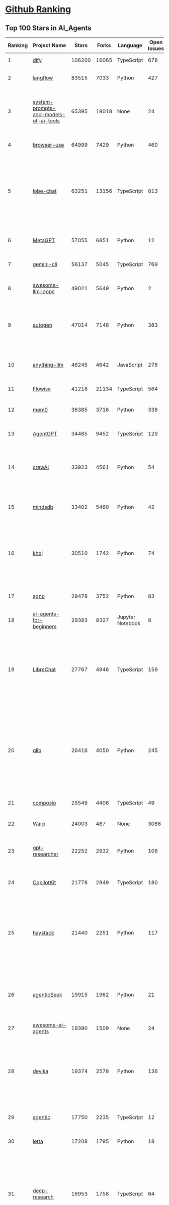 [Github Ranking](../README.md)
==========

## Top 100 Stars in AI_Agents

| Ranking | Project Name | Stars | Forks | Language | Open Issues | Description | Last Commit |
| ------- | ------------ | ----- | ----- | -------- | ----------- | ----------- | ----------- |
| 1 | [dify](https://github.com/langgenius/dify) | 106200 | 16065 | TypeScript | 678 | Production-ready platform for agentic workflow development. | 2025-07-09T03:58:49Z |
| 2 | [langflow](https://github.com/langflow-ai/langflow) | 83515 | 7033 | Python | 427 | Langflow is a powerful tool for building and deploying AI-powered agents and workflows. | 2025-07-09T03:38:07Z |
| 3 | [system-prompts-and-models-of-ai-tools](https://github.com/x1xhlol/system-prompts-and-models-of-ai-tools) | 65395 | 19018 | None | 24 | FULL v0, Cursor, Manus, Same.dev, Lovable, Devin, Replit Agent, Windsurf Agent, VSCode Agent, Dia Browser, Trae AI & Cluely (And other Open Sourced) System Prompts, Tools & AI Models. | 2025-07-08T10:37:54Z |
| 4 | [browser-use](https://github.com/browser-use/browser-use) | 64999 | 7429 | Python | 460 | 🌐 Make websites accessible for AI agents. Automate tasks online with ease. | 2025-07-09T01:56:04Z |
| 5 | [lobe-chat](https://github.com/lobehub/lobe-chat) | 63251 | 13156 | TypeScript | 813 | 🤯 Lobe Chat - an open-source, modern design AI chat framework. Supports multiple AI providers (OpenAI / Claude 4 / Gemini / DeepSeek / Ollama / Qwen), Knowledge Base (file upload / RAG ), one click install MCP Marketplace and Artifacts / Thinking. One-click FREE deployment of your private AI Agent application. | 2025-07-09T02:26:18Z |
| 6 | [MetaGPT](https://github.com/FoundationAgents/MetaGPT) | 57055 | 6851 | Python | 12 | 🌟 The Multi-Agent Framework: First AI Software Company, Towards Natural Language Programming | 2025-06-30T11:45:55Z |
| 7 | [gemini-cli](https://github.com/google-gemini/gemini-cli) | 56137 | 5045 | TypeScript | 769 | An open-source AI agent that brings the power of Gemini directly into your terminal. | 2025-07-09T02:47:14Z |
| 8 | [awesome-llm-apps](https://github.com/Shubhamsaboo/awesome-llm-apps) | 49021 | 5649 | Python | 2 | Collection of awesome LLM apps with AI Agents and RAG using OpenAI, Anthropic, Gemini and opensource models. | 2025-07-08T06:18:59Z |
| 9 | [autogen](https://github.com/microsoft/autogen) | 47014 | 7148 | Python | 383 | A programming framework for agentic AI 🤖 PyPi: autogen-agentchat Discord: https://aka.ms/autogen-discord Office Hour: https://aka.ms/autogen-officehour | 2025-07-09T01:20:21Z |
| 10 | [anything-llm](https://github.com/Mintplex-Labs/anything-llm) | 46245 | 4642 | JavaScript | 276 | The all-in-one Desktop & Docker AI application with built-in RAG, AI agents, No-code agent builder, MCP compatibility,  and more. | 2025-07-09T01:14:43Z |
| 11 | [Flowise](https://github.com/FlowiseAI/Flowise) | 41218 | 21134 | TypeScript | 564 | Build AI Agents, Visually | 2025-07-08T15:04:46Z |
| 12 | [mem0](https://github.com/mem0ai/mem0) | 36385 | 3716 | Python | 338 | Memory for AI Agents; Announcing OpenMemory MCP - local and secure memory management. | 2025-07-08T17:16:47Z |
| 13 | [AgentGPT](https://github.com/reworkd/AgentGPT) | 34485 | 9452 | TypeScript | 129 | 🤖 Assemble, configure, and deploy autonomous AI Agents in your browser. | 2025-04-29T01:19:32Z |
| 14 | [crewAI](https://github.com/crewAIInc/crewAI) | 33923 | 4561 | Python | 54 | Framework for orchestrating role-playing, autonomous AI agents. By fostering collaborative intelligence, CrewAI empowers agents to work together seamlessly, tackling complex tasks. | 2025-07-08T22:32:13Z |
| 15 | [mindsdb](https://github.com/mindsdb/mindsdb) | 33402 | 5460 | Python | 42 | AI's query engine - Platform for building AI that can answer questions over large scale federated data. - The only MCP Server you'll ever need | 2025-07-08T20:05:57Z |
| 16 | [khoj](https://github.com/khoj-ai/khoj) | 30510 | 1742 | Python | 74 | Your AI second brain. Self-hostable. Get answers from the web or your docs. Build custom agents, schedule automations, do deep research. Turn any online or local LLM into your personal, autonomous AI (gpt, claude, gemini, llama, qwen, mistral). Get started - free. | 2025-07-09T02:35:46Z |
| 17 | [agno](https://github.com/agno-agi/agno) | 29478 | 3752 | Python | 83 | Full-stack framework for building Multi-Agent Systems with memory, knowledge and reasoning. | 2025-07-08T22:40:19Z |
| 18 | [ai-agents-for-beginners](https://github.com/microsoft/ai-agents-for-beginners) | 29383 | 8327 | Jupyter Notebook | 8 | 11 Lessons to Get Started Building AI Agents | 2025-06-17T09:01:08Z |
| 19 | [LibreChat](https://github.com/danny-avila/LibreChat) | 27767 | 4946 | TypeScript | 159 | Enhanced ChatGPT Clone: Features Agents, DeepSeek, Anthropic, AWS, OpenAI, Responses API, Azure, Groq, o1, GPT-4o, Mistral, OpenRouter, Vertex AI, Gemini, Artifacts, AI model switching, message search, Code Interpreter, langchain, DALL-E-3, OpenAPI Actions, Functions, Secure Multi-User Auth, Presets, open-source for self-hosting. Active project. | 2025-07-09T01:07:54Z |
| 20 | [qlib](https://github.com/microsoft/qlib) | 26416 | 4050 | Python | 245 | Qlib is an AI-oriented Quant investment platform that aims to use AI tech to empower Quant Research, from exploring ideas to implementing productions. Qlib supports diverse ML modeling paradigms, including supervised learning, market dynamics modeling, and RL, and is now equipped with https://github.com/microsoft/RD-Agent to automate R&D process. | 2025-07-06T14:07:05Z |
| 21 | [composio](https://github.com/ComposioHQ/composio) | 25549 | 4406 | TypeScript | 49 | Composio equips your AI agents & LLMs with 100+ high-quality integrations via function calling | 2025-07-07T07:05:59Z |
| 22 | [Warp](https://github.com/warpdotdev/Warp) | 24003 | 487 | None | 3088 | Warp is the agentic development environment, built for coding with multiple AI agents. | 2025-06-25T19:09:38Z |
| 23 | [gpt-researcher](https://github.com/assafelovic/gpt-researcher) | 22252 | 2932 | Python | 108 | LLM based autonomous agent that conducts deep local and web research on any topic and generates a long report with citations. | 2025-07-04T08:51:49Z |
| 24 | [CopilotKit](https://github.com/CopilotKit/CopilotKit) | 21778 | 2949 | TypeScript | 180 | React UI + elegant infrastructure for AI Copilots, AI chatbots, and in-app AI agents. The Agentic last-mile 🪁 | 2025-07-09T01:43:16Z |
| 25 | [haystack](https://github.com/deepset-ai/haystack) | 21440 | 2251 | Python | 117 | AI orchestration framework to build customizable, production-ready LLM applications. Connect components (models, vector DBs, file converters) to pipelines or agents that can interact with your data. With advanced retrieval methods, it's best suited for building RAG, question answering, semantic search or conversational agent chatbots. | 2025-07-08T13:28:48Z |
| 26 | [agenticSeek](https://github.com/Fosowl/agenticSeek) | 19915 | 1962 | Python | 21 | Fully Local Manus AI. No APIs, No $200 monthly bills. Enjoy an autonomous agent that thinks, browses the web, and code for the sole cost of electricity. 🔔 Official updates only via twitter @Martin993886460 (Beware of fake account) | 2025-07-05T22:35:29Z |
| 27 | [awesome-ai-agents](https://github.com/e2b-dev/awesome-ai-agents) | 19390 | 1509 | None | 24 | A list of AI autonomous agents | 2025-02-26T10:04:45Z |
| 28 | [devika](https://github.com/stitionai/devika) | 19374 | 2578 | Python | 136 | Devika is an Agentic AI Software Engineer that can understand high-level human instructions, break them down into steps, research relevant information, and write code to achieve the given objective. Devika aims to be a competitive open-source alternative to Devin by Cognition AI. [⚠️ DEVIKA DOES NOT HAVE AN OFFICIAL WEBSITE ⚠️] | 2024-09-19T16:11:25Z |
| 29 | [agentic](https://github.com/transitive-bullshit/agentic) | 17750 | 2235 | TypeScript | 12 | Agentic is RapidAPI for LLM Tools. Your API ⇒ Paid MCP. Instantly. | 2025-07-09T02:37:37Z |
| 30 | [letta](https://github.com/letta-ai/letta) | 17208 | 1795 | Python | 18 | Letta (formerly MemGPT) is the stateful agents framework with memory, reasoning, and context management. | 2025-07-09T03:28:29Z |
| 31 | [deep-research](https://github.com/dzhng/deep-research) | 16953 | 1758 | TypeScript | 64 | An AI-powered research assistant that performs iterative, deep research on any topic by combining search engines, web scraping, and large language models.  The goal of this repo is to provide the simplest implementation of a deep research agent - e.g. an agent that can refine its research direction overtime and deep dive into a topic. | 2025-06-07T13:00:43Z |
| 32 | [DB-GPT](https://github.com/eosphoros-ai/DB-GPT) | 16914 | 2336 | Python | 412 | AI Native Data App Development framework with AWEL(Agentic Workflow Expression Language) and Agents | 2025-07-07T14:52:03Z |
| 33 | [SWE-agent](https://github.com/SWE-agent/SWE-agent) | 16599 | 1709 | Python | 34 | SWE-agent takes a GitHub issue and tries to automatically fix it, using your LM of choice. It can also be employed for offensive cybersecurity or competitive coding challenges. [NeurIPS 2024]  | 2025-07-07T21:17:40Z |
| 34 | [SuperAGI](https://github.com/TransformerOptimus/SuperAGI) | 16503 | 2029 | Python | 146 | <⚡️> SuperAGI - A dev-first open source autonomous AI agent framework. Enabling developers to build, manage & run useful autonomous agents quickly and reliably. | 2025-01-22T22:14:07Z |
| 35 | [suna](https://github.com/kortix-ai/suna) | 16488 | 2582 | TypeScript | 178 | Suna - Open Source Generalist AI Agent | 2025-07-08T19:46:40Z |
| 36 | [eliza](https://github.com/elizaOS/eliza) | 16306 | 5266 | TypeScript | 37 | Autonomous agents for everyone | 2025-07-09T03:29:46Z |
| 37 | [RagaAI-Catalyst](https://github.com/raga-ai-hub/RagaAI-Catalyst) | 16183 | 3755 | Python | 8 | Python SDK for Agent AI Observability, Monitoring and Evaluation Framework. Includes features like agent, llm and tools tracing, debugging multi-agentic system, self-hosted dashboard and advanced analytics with timeline and execution graph view  | 2025-06-23T05:59:18Z |
| 38 | [DocsGPT](https://github.com/arc53/DocsGPT) | 15876 | 1683 | TypeScript | 22 | DocsGPT is an open-source genAI tool that helps users get reliable answers from knowledge source, while avoiding hallucinations. It enables private and reliable information retrieval, with tooling and agentic system capability built in. | 2025-07-08T20:24:45Z |
| 39 | [activepieces](https://github.com/activepieces/activepieces) | 15717 | 2176 | TypeScript | 355 | AI Agents & MCPs & AI Workflow Automation • (280+ MCP servers for AI agents) • AI Automation / AI Agent with MCPs • AI Workflows & AI Agents • MCPs for AI Agents | 2025-07-09T00:12:16Z |
| 40 | [ai-pdf-chatbot-langchain](https://github.com/mayooear/ai-pdf-chatbot-langchain) | 15661 | 3103 | TypeScript | 2 | AI PDF chatbot agent built with LangChain & LangGraph  | 2025-02-20T18:19:58Z |
| 41 | [goose](https://github.com/block/goose) | 15640 | 1314 | Rust | 252 | an open source, extensible AI agent that goes beyond code suggestions - install, execute, edit, and test with any LLM | 2025-07-09T03:41:49Z |
| 42 | [ai](https://github.com/vercel/ai) | 15579 | 2517 | TypeScript | 425 | The AI Toolkit for TypeScript. From the creators of Next.js, the AI SDK is a free open-source library for building AI-powered applications and agents  | 2025-07-08T23:29:45Z |
| 43 | [screenpipe](https://github.com/mediar-ai/screenpipe) | 15234 | 1146 | TypeScript | 168 | AI app store powered by 24/7 desktop history.  open source \| 100% local \| dev friendly \| 24/7 screen, mic recording | 2025-06-06T02:55:26Z |
| 44 | [UI-TARS-desktop](https://github.com/bytedance/UI-TARS-desktop) | 15065 | 1340 | TypeScript | 189 | The Open All-in-One Multimodal AI Agent Stack connecting Cutting-edge AI Models and Agent Infra. | 2025-07-09T03:55:42Z |
| 45 | [mastra](https://github.com/mastra-ai/mastra) | 14826 | 907 | TypeScript | 185 | The TypeScript AI agent framework. ⚡ Assistants, RAG, observability. Supports any LLM: GPT-4, Claude, Gemini, Llama. | 2025-07-09T03:19:45Z |
| 46 | [dagger](https://github.com/dagger/dagger) | 14159 | 747 | Go | 725 | An open-source runtime for composable workflows. Great for AI agents and CI/CD. | 2025-07-08T21:10:45Z |
| 47 | [GenAI_Agents](https://github.com/NirDiamant/GenAI_Agents) | 14083 | 1952 | Jupyter Notebook | 1 | This repository provides tutorials and implementations for various Generative AI Agent techniques, from basic to advanced. It serves as a comprehensive guide for building intelligent, interactive AI systems. | 2025-06-17T07:38:18Z |
| 48 | [web-ui](https://github.com/browser-use/web-ui) | 14032 | 2407 | Python | 231 | 🖥️ Run AI Agent in your browser. | 2025-06-01T14:56:06Z |
| 49 | [plandex](https://github.com/plandex-ai/plandex) | 13935 | 977 | Go | 22 | Open source AI coding agent. Designed for large projects and real world tasks. | 2025-07-07T21:37:34Z |
| 50 | [botpress](https://github.com/botpress/botpress) | 13907 | 2055 | TypeScript | 13 | The open-source hub to build & deploy GPT/LLM Agents ⚡️ | 2025-07-08T20:34:15Z |
| 51 | [ai-engineering-hub](https://github.com/patchy631/ai-engineering-hub) | 13536 | 2259 | Jupyter Notebook | 22 | In-depth tutorials on LLMs, RAGs and real-world AI agent applications. | 2025-07-08T11:52:23Z |
| 52 | [camel](https://github.com/camel-ai/camel) | 13248 | 1427 | Python | 363 | 🐫 CAMEL: The first and the best multi-agent framework. Finding the Scaling Law of Agents. https://www.camel-ai.org | 2025-07-09T01:58:18Z |
| 53 | [stagehand](https://github.com/browserbase/stagehand) | 13164 | 769 | TypeScript | 42 | The AI Browser Automation Framework | 2025-07-09T02:15:28Z |
| 54 | [LangBot](https://github.com/langbot-app/LangBot) | 12423 | 963 | Python | 94 | 🤩 Easy-to-use global IM bot platform designed for the LLM era / 简单易用的大模型即时通信机器人开发平台 ⚡️ Bots for QQ / QQ频道 / Discord / WeChat（企业微信、个人微信）/ Telegram / 飞书 / 钉钉 / Slack 🧩 Integrated with ChatGPT、DeepSeek、Dify、n8n、Claude、Google Gemini、xAI、PPIO、Ollama、阿里云百炼、SiliconFlow、Qwen、Moonshot、SillyTraven、MCP、WeClone etc. LLM & Agent | 2025-07-07T11:01:51Z |
| 55 | [openai-agents-python](https://github.com/openai/openai-agents-python) | 12422 | 1906 | Python | 178 | A lightweight, powerful framework for multi-agent workflows | 2025-07-09T03:49:12Z |
| 56 | [graphiti](https://github.com/getzep/graphiti) | 12195 | 1025 | Python | 51 | Build Real-Time Knowledge Graphs for AI Agents | 2025-07-06T04:14:55Z |
| 57 | [agent-zero](https://github.com/frdel/agent-zero) | 10785 | 2090 | Python | 151 | Agent Zero AI framework | 2025-07-08T20:26:09Z |
| 58 | [adk-python](https://github.com/google/adk-python) | 10758 | 1422 | Python | 432 | An open-source, code-first Python toolkit for building, evaluating, and deploying sophisticated AI agents with flexibility and control. | 2025-07-08T22:59:38Z |
| 59 | [pydantic-ai](https://github.com/pydantic/pydantic-ai) | 10681 | 1004 | Python | 285 | Agent Framework / shim to use Pydantic with LLMs | 2025-07-08T21:43:25Z |
| 60 | [opencode](https://github.com/sst/opencode) | 10614 | 589 | Go | 285 | AI coding agent, built for the terminal. | 2025-07-09T00:29:49Z |
| 61 | [bisheng](https://github.com/dataelement/bisheng) | 9064 | 1483 | TypeScript | 122 | BISHENG is an open LLM devops platform for next generation Enterprise AI applications. Powerful and comprehensive features include: GenAI workflow, RAG, Agent, Unified model management, Evaluation, SFT, Dataset Management, Enterprise-level System Management, Observability and more. | 2025-07-09T03:02:54Z |
| 62 | [metaflow](https://github.com/Netflix/metaflow) | 8948 | 851 | Python | 258 | Build, Manage and Deploy AI/ML Systems | 2025-07-09T00:00:46Z |
| 63 | [E2B](https://github.com/e2b-dev/E2B) | 8940 | 610 | MDX | 20 | Secure open source cloud runtime for AI apps & AI agents | 2025-07-07T18:55:33Z |
| 64 | [Figma-Context-MCP](https://github.com/GLips/Figma-Context-MCP) | 8939 | 727 | TypeScript | 20 | MCP server to provide Figma layout information to AI coding agents like Cursor | 2025-06-18T16:39:05Z |
| 65 | [cua](https://github.com/trycua/cua) | 8934 | 404 | Python | 52 | c/ua is the Docker Container for Computer-Use AI Agents. | 2025-07-09T01:45:54Z |
| 66 | [WrenAI](https://github.com/Canner/WrenAI) | 8570 | 854 | TypeScript | 189 | ⚡️Wren AI is your GenBI Agent, that you can query any database with natural language, get accurate SQL(Text-to-SQL), charts(Text-to-Charts) & AI-generated insights in seconds.  | 2025-07-08T09:36:28Z |
| 67 | [pr-agent](https://github.com/qodo-ai/pr-agent) | 8312 | 972 | Python | 61 | 🚀 PR-Agent (Qodo Merge open-source): An AI-Powered 🤖 Tool for Automated Pull Request Analysis, Feedback, Suggestions and More! 💻🔍 | 2025-07-08T06:21:48Z |
| 68 | [BlackFriday-GPTs-Prompts](https://github.com/friuns2/BlackFriday-GPTs-Prompts) | 8215 | 1208 | None | 98 | List of free GPTs that doesn't require plus subscription  | 2024-11-08T11:03:14Z |
| 69 | [nanobrowser](https://github.com/nanobrowser/nanobrowser) | 7683 | 762 | TypeScript | 26 | Open-Source Chrome extension for AI-powered web automation. Run multi-agent workflows using your own LLM API key. Alternative to OpenAI Operator. | 2025-07-08T02:59:22Z |
| 70 | [12-factor-agents](https://github.com/humanlayer/12-factor-agents) | 7570 | 480 | TypeScript | 8 | What are the principles we can use to build LLM-powered software that is actually good enough to put in the hands of production customers? | 2025-07-09T02:15:21Z |
| 71 | [Upsonic](https://github.com/Upsonic/Upsonic) | 7568 | 711 | Python | 46 | The most reliable AI agent framework that supports MCP. | 2025-07-02T11:37:05Z |
| 72 | [aichat](https://github.com/sigoden/aichat) | 7280 | 479 | Rust | 0 | All-in-one LLM CLI tool featuring Shell Assistant, Chat-REPL, RAG, AI Tools & Agents, with access to OpenAI, Claude, Gemini, Ollama, Groq, and more. | 2025-07-06T23:53:27Z |
| 73 | [opencode](https://github.com/opencode-ai/opencode) | 7268 | 546 | Go | 95 | A powerful AI coding agent. Built for the terminal. | 2025-07-01T09:52:20Z |
| 74 | [CL4R1T4S](https://github.com/elder-plinius/CL4R1T4S) | 7253 | 1594 | None | 14 | AI SYSTEMS TRANSPARENCY FOR ALL! - LEAKED SYSTEM PROMPTS FOR CHATGPT, GEMINI, GROK, CLAUDE, PERPLEXITY, CURSOR, WINDSURF, DEVIN, REPLIT, AND MORE! | 2025-07-03T12:09:39Z |
| 75 | [lab](https://github.com/google-deepmind/lab) | 7247 | 1389 | C | 61 | A customisable 3D platform for agent-based AI research | 2023-01-04T15:38:37Z |
| 76 | [lamda](https://github.com/firerpa/lamda) | 7110 | 970 | Python | 26 |  The most powerful Android RPA agent framework, next generation of mobile automation robots. | 2025-07-06T13:43:41Z |
| 77 | [R2R](https://github.com/SciPhi-AI/R2R) | 7046 | 573 | Python | 83 | SoTA production-ready AI retrieval system. Agentic Retrieval-Augmented Generation (RAG) with a RESTful API. | 2025-07-01T20:04:21Z |
| 78 | [SerpentAI](https://github.com/SerpentAI/SerpentAI) | 6908 | 802 | Python | 0 | Game Agent Framework. Helping you create AIs / Bots that learn to play any game you own! | 2022-11-07T01:59:31Z |
| 79 | [agents](https://github.com/livekit/agents) | 6684 | 1054 | Python | 254 | A powerful framework for building realtime voice AI agents 🤖🎙️📹  | 2025-07-08T16:37:40Z |
| 80 | [street-fighter-ai](https://github.com/linyiLYi/street-fighter-ai) | 6490 | 1394 | Python | 56 | This is an AI agent for Street Fighter II Champion Edition. | 2024-05-14T22:46:22Z |
| 81 | [RD-Agent](https://github.com/microsoft/RD-Agent) | 6470 | 616 | Python | 45 | Research and development (R&D) is crucial for the enhancement of industrial productivity, especially in the AI era, where the core aspects of R&D are mainly focused on data and models. We are committed to automating these high-value generic R&D processes through R&D-Agent, which lets AI drive data-driven AI. 🔗https://aka.ms/RD-Agent-Tech-Report | 2025-07-09T03:43:33Z |
| 82 | [MindSearch](https://github.com/InternLM/MindSearch) | 6434 | 658 | JavaScript | 41 | 🔍 An LLM-based Multi-agent Framework of Web Search Engine (like Perplexity.ai Pro and SearchGPT) | 2025-07-04T10:06:45Z |
| 83 | [intentkit](https://github.com/crestalnetwork/intentkit) | 6422 | 685 | Python | 49 | An open and fair framework for everyone to build AI agents equipped with powerful skills. Launch your agent, improve the world, your wallet, or both! | 2025-07-08T14:09:09Z |
| 84 | [ten-framework](https://github.com/TEN-framework/ten-framework) | 6414 | 754 | C | 134 |  Open-source framework for conversational voice AI agents. | 2025-07-08T09:44:34Z |
| 85 | [cognee](https://github.com/topoteretes/cognee) | 6273 | 484 | Python | 11 | Memory for AI Agents in 5 lines of code | 2025-07-08T23:40:25Z |
| 86 | [phoenix](https://github.com/Arize-ai/phoenix) | 6250 | 482 | Jupyter Notebook | 419 | AI Observability & Evaluation | 2025-07-09T03:45:47Z |
| 87 | [agent-squad](https://github.com/awslabs/agent-squad) | 6193 | 532 | Python | 40 | Flexible and powerful framework for managing multiple AI agents and handling complex conversations | 2025-06-25T07:07:00Z |
| 88 | [mcp-agent](https://github.com/lastmile-ai/mcp-agent) | 6181 | 592 | Python | 58 | Build effective agents using Model Context Protocol and simple workflow patterns | 2025-07-09T03:14:18Z |
| 89 | [SuperPrompt](https://github.com/NeoVertex1/SuperPrompt) | 6161 | 580 | None | 9 | SuperPrompt is an attempt to engineer prompts that might help us understand AI agents. | 2024-12-01T04:13:50Z |
| 90 | [magentic-ui](https://github.com/microsoft/magentic-ui) | 6106 | 625 | Python | 49 | A research prototype of a human-centered web agent | 2025-07-08T20:10:33Z |
| 91 | [LaVague](https://github.com/lavague-ai/LaVague) | 6088 | 558 | Python | 91 | Large Action Model framework to develop AI Web Agents | 2025-01-21T13:41:48Z |
| 92 | [superagent](https://github.com/superagent-ai/superagent) | 5992 | 909 | TypeScript | 56 | 🥷 Run AI-agents with an API | 2025-04-01T07:49:39Z |
| 93 | [DevOpsGPT](https://github.com/kuafuai/DevOpsGPT) | 5933 | 726 | HTML | 16 | Multi agent system for AI-driven software development. Combine LLM with DevOps tools to convert natural language requirements into working software. Supports any development language and extends the existing code. | 2024-08-14T09:11:08Z |
| 94 | [open-deep-research](https://github.com/nickscamara/open-deep-research) | 5821 | 723 | TypeScript | 37 | An open source deep research clone. AI Agent that reasons large amounts of web data extracted with Firecrawl | 2025-05-07T15:38:28Z |
| 95 | [marvin](https://github.com/PrefectHQ/marvin) | 5798 | 376 | Python | 58 | an ambient intelligence library | 2025-07-07T15:37:57Z |
| 96 | [SurfSense](https://github.com/MODSetter/SurfSense) | 5777 | 422 | TypeScript | 32 | Open Source Alternative to NotebookLM / Perplexity / Glean, connected to external sources such as search engines (Tavily, Linkup), Slack, Linear, Notion, YouTube, GitHub, Discord and more. | 2025-07-09T00:37:03Z |
| 97 | [julep](https://github.com/julep-ai/julep) | 5606 | 933 | Python | 55 | Deploy serverless AI workflows at scale. Firebase for AI agents | 2025-07-08T14:10:58Z |
| 98 | [pyspur](https://github.com/PySpur-Dev/pyspur) | 5272 | 380 | TypeScript | 26 | A visual playground for agentic workflows: Iterate over your agents 10x faster | 2025-07-06T18:30:29Z |
| 99 | [Archon](https://github.com/coleam00/Archon) | 5124 | 1012 | Python | 23 | Archon is an AI agent that is able to create other AI agents using an advanced agentic coding workflow and framework knowledge base to unlock a new frontier of automated agents. | 2025-07-07T02:41:58Z |
| 100 | [qodo-cover](https://github.com/qodo-ai/qodo-cover) | 5102 | 436 | Python | 23 | Qodo-Cover: An AI-Powered Tool for Automated Test Generation and Code Coverage Enhancement! 💻🤖🧪🐞 | 2025-06-24T03:26:42Z |

